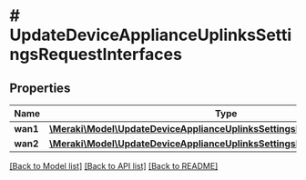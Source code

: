 # # UpdateDeviceApplianceUplinksSettingsRequestInterfaces

## Properties

Name | Type | Description | Notes
------------ | ------------- | ------------- | -------------
**wan1** | [**\Meraki\Model\UpdateDeviceApplianceUplinksSettingsRequestInterfacesWan1**](UpdateDeviceApplianceUplinksSettingsRequestInterfacesWan1.md) |  | [optional]
**wan2** | [**\Meraki\Model\UpdateDeviceApplianceUplinksSettingsRequestInterfacesWan2**](UpdateDeviceApplianceUplinksSettingsRequestInterfacesWan2.md) |  | [optional]

[[Back to Model list]](../../README.md#models) [[Back to API list]](../../README.md#endpoints) [[Back to README]](../../README.md)
